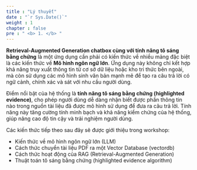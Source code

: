 ```yaml
---
title : "Lý thuyết"
date : "`r Sys.Date()`"
weight : 1 
chapter : false
pre : " <b> 1. </b> "
---
```

**Retrieval-Augmented Generation chatbox cùng với tính năng tô sáng bằng chứng** là một ứng dụng cần phải có kiến thức về nhiều mảng đặc biệt là các kiến thức về **Mô hình ngôn ngữ lớn**. Ứng dụng này không chỉ kết hợp khả năng truy xuất thông tin từ cơ sở dữ liệu hoặc kho tri thức bên ngoài, mà còn sử dụng các mô hình sinh văn bản mạnh mẽ để tạo ra câu trả lời có ngữ cảnh, chính xác và sát với nhu cầu người dùng.

Điểm nổi bật của hệ thống là **tính năng tô sáng bằng chứng (highlighted evidence)**, cho phép người dùng dễ dàng nhận biết được phần thông tin nào trong nguồn tài liệu đã được mô hình sử dụng để đưa ra câu trả lời. Tính năng này tăng cường tính minh bạch và khả năng kiểm chứng của hệ thống, giúp nâng cao độ tin cậy và trải nghiệm người dùng.

Các kiến thức tiếp theo sau đây sẽ được giới thiệu trong workshop:
- Kiến thức về mô hình ngôn ngữ lớn (LLM)
- Cách thức chuyển tài liệu PDF ra một Vector Database (vectordb)
- Cách thức hoạt động của RAG (Retrieval-Augmented Generation)
- Thuật toán tô sáng bằng chứng (highlighted evidence algorithm)

